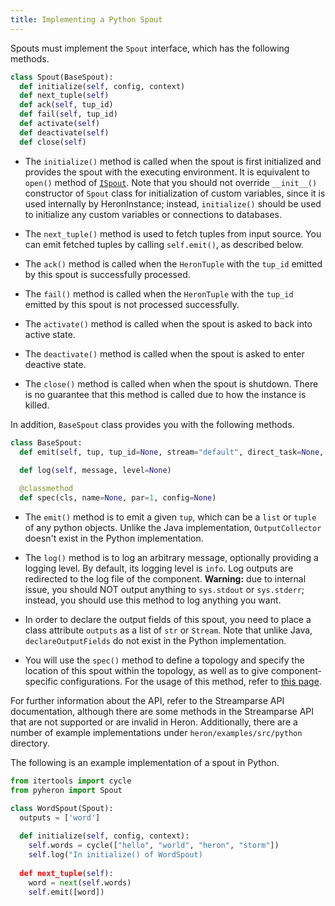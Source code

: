 ```yaml
---
title: Implementing a Python Spout
---
```


Spouts must implement the `Spout` interface, which has the following methods.

```python
class Spout(BaseSpout):
  def initialize(self, config, context)
  def next_tuple(self)
  def ack(self, tup_id)
  def fail(self, tup_id)
  def activate(self)
  def deactivate(self)
  def close(self)
```

* The `initialize()` method is called when the spout is first initialized
and provides the spout with the executing environment. It is equivalent to
`open()` method of [`ISpout`](/api/com/twitter/heron/api/spout/ISpout.html).
Note that you should not override `__init__()` constructor of `Spout` class
for initialization of custom variables, since it is used internally by HeronInstance; instead,
`initialize()` should be used to initialize any custom variables or connections to databases.

* The `next_tuple()` method is used to fetch tuples from input source. You can
emit fetched tuples by calling `self.emit()`, as described below.

* The `ack()` method is called when the `HeronTuple` with the `tup_id` emitted
by this spout is successfully processed.

* The `fail()` method is called when the `HeronTuple` with the `tup_id` emitted 
by this spout is not processed successfully.

* The `activate()` method is called when the spout is asked to back into
active state.

* The `deactivate()` method is called when the spout is asked to enter deactive
state.

* The `close()` method is called when when the spout is shutdown. There is no
guarantee that this method is called due to how the instance is killed.

In addition, `BaseSpout` class provides you with the following methods.

```python
class BaseSpout:
  def emit(self, tup, tup_id=None, stream="default", direct_task=None, need_task_ids=False)
 
  def log(self, message, level=None)

  @classmethod
  def spec(cls, name=None, par=1, config=None)
```

* The `emit()` method is to emit a given `tup`, which can be a `list` or `tuple` of 
any python objects. Unlike the Java implementation, `OutputCollector`
doesn't exist in the Python implementation.

* The `log()` method is to log an arbitrary message, optionally providing a logging level.
By default, its logging level is `info`. Log outputs are redirected to the log file
of the component. **Warning:** due to internal issue, you should NOT output anything to
`sys.stdout` or `sys.stderr`; instead, you should use this method to log anything you want. 

* In order to declare the output fields of this spout, you need to place
a class attribute `outputs` as a list of `str` or `Stream`. Note that unlike Java,
`declareOutputFields` do not exist in the Python implementation.

* You will use the `spec()` method to define a topology and specify the location
of this spout within the topology, as well as to give component-specific configurations.
For the usage of this method, refer to [this page](../topologies).

For further information about the API, refer to the Streamparse API documentation,
although there are some methods in the Streamparse API that are not supported or are
invalid in Heron. Additionally, there are a number of example implementations 
under `heron/examples/src/python` directory.

The following is an example implementation of a spout in Python.

```python
from itertools import cycle
from pyheron import Spout

class WordSpout(Spout):
  outputs = ['word']
  
  def initialize(self, config, context):
    self.words = cycle(["hello", "world", "heron", "storm"])
    self.log("In initialize() of WordSpout)
  
  def next_tuple(self):
    word = next(self.words)
    self.emit([word])
```